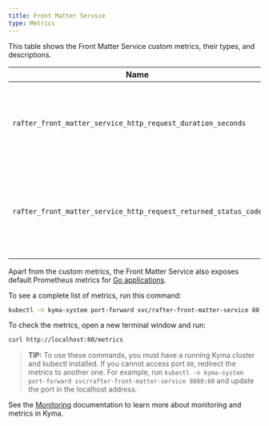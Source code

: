 ```yaml
---
title: Front Matter Service
type: Metrics
---
```


This table shows the Front Matter Service custom metrics, their types, and descriptions.

| Name | Type | Description |
|------|-------------|------|
| `rafter_front_matter_service_http_request_duration_seconds` | histogram | Specifies the number of HTTP requests the service processes in a given time series. |
| `rafter_front_matter_service_http_request_returned_status_code` | counter | Specifies the number of different HTTP response status codes in a given time series. |

Apart from the custom metrics, the Front Matter Service also exposes default Prometheus metrics for [Go applications](https://prometheus.io/docs/guides/go-application/).

To see a complete list of metrics, run this command:

```bash
kubectl -n kyma-system port-forward svc/rafter-front-matter-service 80
```

To check the metrics, open a new terminal window and run:

```bash
curl http://localhost:80/metrics
```

>**TIP:** To use these commands, you must have a running Kyma cluster and kubectl installed. If you cannot access port `80`, redirect the metrics to another one. For example, run `kubectl -n kyma-system port-forward svc/rafter-front-matter-service 8080:80` and update the port in the localhost address.

See the [Monitoring](/components/monitoring) documentation to learn more about monitoring and metrics in Kyma.
